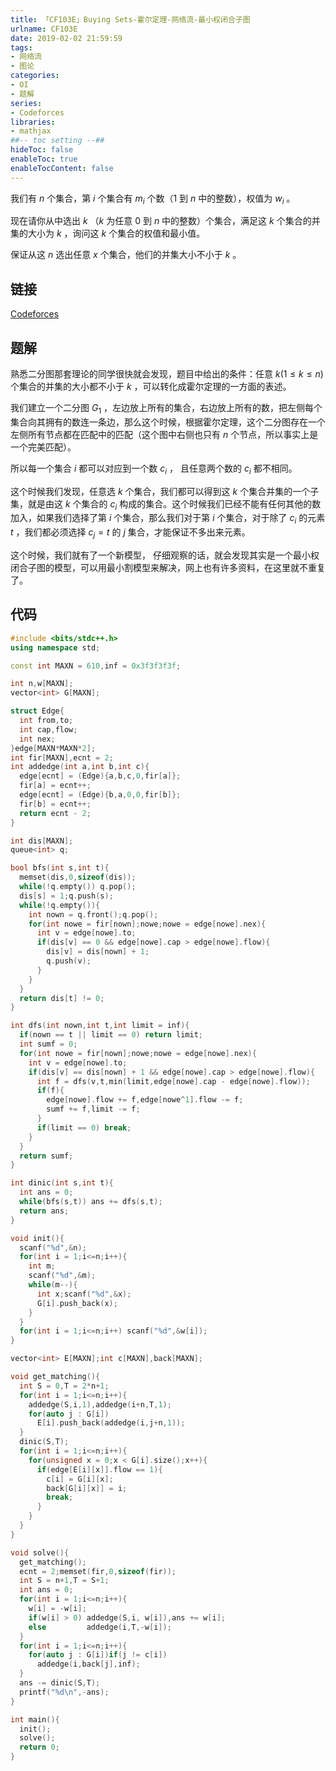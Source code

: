 ```yaml
---
title: 「CF103E」Buying Sets-霍尔定理-网络流-最小权闭合子图
urlname: CF103E
date: 2019-02-02 21:59:59
tags:
- 网络流
- 图论
categories: 
- OI
- 题解
series:
- Codeforces
libraries:
- mathjax 
##-- toc setting --##
hideToc: false
enableToc: true
enableTocContent: false
---
```


我们有 $n$ 个集合，第 $i$ 个集合有 $m_i$ 个数（$1$ 到 $n$ 中的整数），权值为 $w_i$ 。

现在请你从中选出 $k$ （$k$ 为任意 $0$ 到 $n$ 中的整数）个集合，满足这 $k$ 个集合的并集的大小为 $k$ ，询问这 $k$ 个集合的权值和最小值。

保证从这 $n$ 选出任意 $x$ 个集合，他们的并集大小不小于 $k$ 。

<!--more-->  

## 链接

[Codeforces](https://codeforces.com/problemset/problem/103/E)

## 题解

熟悉二分图那套理论的同学很快就会发现，题目中给出的条件：任意 $k(1 \le k \le n)$ 个集合的并集的大小都不小于 $k$ ，可以转化成霍尔定理的一方面的表述。

我们建立一个二分图 $G_1$ ，左边放上所有的集合，右边放上所有的数，把左侧每个集合向其拥有的数连一条边，那么这个时候，根据霍尔定理，这个二分图存在一个左侧所有节点都在匹配中的匹配（这个图中右侧也只有 $n$ 个节点，所以事实上是一个完美匹配）。

所以每一个集合 $i$ 都可以对应到一个数 $c_i$ ， 且任意两个数的 $c_i$ 都不相同。

这个时候我们发现，任意选 $k$ 个集合，我们都可以得到这 $k$ 个集合并集的一个子集，就是由这 $k$ 个集合的 $c_i$ 构成的集合。这个时候我们已经不能有任何其他的数加入，如果我们选择了第 $i$ 个集合，那么我们对于第 $i$ 个集合，对于除了 $c_i$ 的元素 $t$ ，我们都必须选择 $c_j = t$ 的 $j$ 集合，才能保证不多出来元素。

这个时候，我们就有了一个新模型， 仔细观察的话，就会发现其实是一个最小权闭合子图的模型，可以用最小割模型来解决，网上也有许多资料，在这里就不重复了。

## 代码


```cpp
#include <bits/stdc++.h>
using namespace std;

const int MAXN = 610,inf = 0x3f3f3f3f;

int n,w[MAXN];
vector<int> G[MAXN];

struct Edge{
  int from,to;
  int cap,flow;
  int nex;
}edge[MAXN*MAXN*2];
int fir[MAXN],ecnt = 2;
int addedge(int a,int b,int c){
  edge[ecnt] = (Edge){a,b,c,0,fir[a]};
  fir[a] = ecnt++;
  edge[ecnt] = (Edge){b,a,0,0,fir[b]};
  fir[b] = ecnt++;
  return ecnt - 2;
}

int dis[MAXN];
queue<int> q;

bool bfs(int s,int t){
  memset(dis,0,sizeof(dis));
  while(!q.empty()) q.pop();
  dis[s] = 1;q.push(s);
  while(!q.empty()){
    int nown = q.front();q.pop();
    for(int nowe = fir[nown];nowe;nowe = edge[nowe].nex){
      int v = edge[nowe].to;
      if(dis[v] == 0 && edge[nowe].cap > edge[nowe].flow){
        dis[v] = dis[nown] + 1;
        q.push(v);
      }
    }
  }
  return dis[t] != 0;
}

int dfs(int nown,int t,int limit = inf){
  if(nown == t || limit == 0) return limit;
  int sumf = 0;
  for(int nowe = fir[nown];nowe;nowe = edge[nowe].nex){
    int v = edge[nowe].to;
    if(dis[v] == dis[nown] + 1 && edge[nowe].cap > edge[nowe].flow){
      int f = dfs(v,t,min(limit,edge[nowe].cap - edge[nowe].flow));
      if(f){
        edge[nowe].flow += f,edge[nowe^1].flow -= f;
        sumf += f,limit -= f;
      }
      if(limit == 0) break;
    }
  }
  return sumf;
}

int dinic(int s,int t){
  int ans = 0;
  while(bfs(s,t)) ans += dfs(s,t);
  return ans;
}

void init(){
  scanf("%d",&n);
  for(int i = 1;i<=n;i++){
    int m;
    scanf("%d",&m);
    while(m--){
      int x;scanf("%d",&x);
      G[i].push_back(x);
    }
  }
  for(int i = 1;i<=n;i++) scanf("%d",&w[i]);
}

vector<int> E[MAXN];int c[MAXN],back[MAXN];

void get_matching(){
  int S = 0,T = 2*n+1;
  for(int i = 1;i<=n;i++){
    addedge(S,i,1),addedge(i+n,T,1);
    for(auto j : G[i])
      E[i].push_back(addedge(i,j+n,1));
  }
  dinic(S,T);
  for(int i = 1;i<=n;i++){
    for(unsigned x = 0;x < G[i].size();x++){
      if(edge[E[i][x]].flow == 1){
        c[i] = G[i][x];
        back[G[i][x]] = i;
        break;
      }
    }
  }
}

void solve(){
  get_matching();
  ecnt = 2;memset(fir,0,sizeof(fir));
  int S = n+1,T = S+1;
  int ans = 0;
  for(int i = 1;i<=n;i++){
    w[i] = -w[i];
    if(w[i] > 0) addedge(S,i, w[i]),ans += w[i];
    else         addedge(i,T,-w[i]);
  }
  for(int i = 1;i<=n;i++){
    for(auto j : G[i])if(j != c[i])
      addedge(i,back[j],inf);
  }
  ans -= dinic(S,T);
  printf("%d\n",-ans);
}

int main(){
  init();
  solve();
  return 0;
}
```


